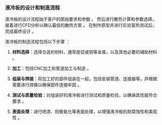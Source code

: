 ### **液冷板的设计和制造流程**

液冷板的设计流程始于客户的原始要求和参数 。 然后进行散热计算和参数选择，接着进行CFD分析以确认最佳的散热方案 。 在制作原型并进行实验室热测试后，完成最终设计 。

液冷板的制造流程包括以下步骤 ：

1. **材料选择**：选择合适的材料，通常是铝或铜等金属，以及其他必要的辅助材料 。
    
2. **加工**：包括CNC加工和管道加工与制造 。
    
3. **组装与焊接**：将加工好的部件组装在一起，包括安装管道、连接器等，并根据需要进行焊接以确保部件连接牢固 。
    
4. **测试与质量检验**：对组装好的液冷板进行测试和质量检验，以确保其性能符合要求 。
    
5. **表面处理**：进行喷漆、阳极氧化等表面处理，以增强液冷板的耐腐蚀性和美观性 。
